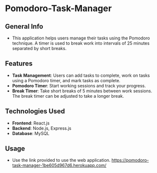 # Pomodoro-Task-Manager
## General Info

- This application helps users manage their tasks using the Pomodoro technique. A timer is used to break work into intervals of 25 minutes separated by short breaks. 

## Features

- **Task Management**: Users can add tasks to complete, work on tasks using a Pomodoro timer, and mark tasks as complete.
- **Pomodoro Timer**: Start working sessions and track your progress.
- **Break Timer**: Take short breaks of 5 minutes between work sessions. The break timer can be adjusted to take a longer break.

## Technologies Used

- **Frontend**: React.js
- **Backend**: Node.js, Express.js
- **Database**: MySQL

## Usage

- Use the link provided to use the web application.
https://pomodoro-task-manager-1be605d967d6.herokuapp.com/
